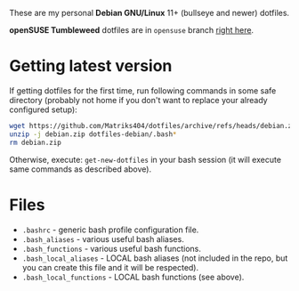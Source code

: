 These are my personal **Debian GNU/Linux** 11+ (bullseye and newer) dotfiles.

**openSUSE Tumbleweed** dotfiles are in `opensuse` branch [right here](https://github.com/Matriks404/dotfiles/tree/opensuse).

# Getting latest version

If getting dotfiles for the first time, run following commands in some safe directory (probably not home if you don't want to replace your already configured setup):

```bash
wget https://github.com/Matriks404/dotfiles/archive/refs/heads/debian.zip
unzip -j debian.zip dotfiles-debian/.bash*
rm debian.zip
```

Otherwise, execute: `get-new-dotfiles` in your bash session (it will execute same commands as described above).

# Files

* `.bashrc` - generic bash profile configuration file.
* `.bash_aliases` - various useful bash aliases.
* `.bash_functions` - various useful bash functions.
* `.bash_local_aliases` - LOCAL bash aliases (not included in the repo, but you can create this file and it will be respected).
* `.bash_local_functions` - LOCAL bash functions (see above).

